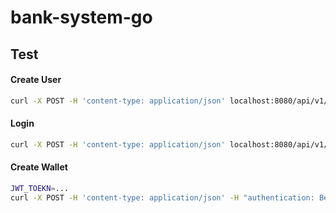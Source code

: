 # bank-system-go

## Test
#### Create User
```bash
curl -X POST -H 'content-type: application/json' localhost:8080/api/v1/register -d '{"name": "test", "account": "test1", "password":"123456"}' -i
```
#### Login
```bash
curl -X POST -H 'content-type: application/json' localhost:8080/api/v1/login -d '{"account":"test1","password":"123456"}' -i
```

#### Create Wallet
```bash
JWT_TOEKN=...
curl -X POST -H 'content-type: application/json' -H "authentication: Bearer ${JWT_TOKEN}" localhost:8080/api/v1/wallet -d '{"type":1,"currency_id":1}' -i
```